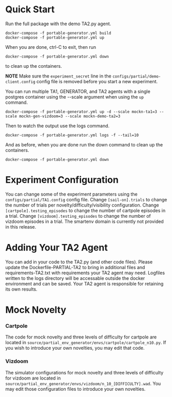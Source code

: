 # Quick Start
Run the full package with the demo TA2.py agent.
```
docker-compose -f portable-generator.yml build
docker-compose -f portable-generator.yml up
```
When you are done, ctrl-C to exit, then run
```
docker-compose -f portable-generator.yml down
```
to clean up the containers.


**NOTE** Make sure the `experiment_secret` line in the `configs/partial/demo-client.config` config
file is removed before you start a new experiment.


You can run multiple TA1, GENERATOR, and TA2 agents with a single postgres container using the --scale
argument when using the `up` command.
```
docker-compose -f portable-generator.yml up -d --scale mockn-ta1=3 --scale mockn-gen-vizdoom=3 --scale mockn-demo-ta2=3
```

Then to watch the output use the logs command.
```
docker-compose -f portable-generator.yml logs -f --tail=10
```

And as before, when you are done run the down command to clean up the containers.
```
docker-compose -f portable-generator.yml down
```


# Experiment Configuration
You can change some of the experiment parameters using the `configs/partial/TA1.config` config file.
Change `[sail-on].trials` to change the number of trials per novelty/difficulty/visibility
configuration.  Change `[cartpole].testing_episodes` to change the number of cartpole episodes in
a trial.  Change `[vizdoom].testing_episodes` to change the number of vizdoom episodes in a trial.
The smartenv domain is currently not provided in this release.


# Adding Your TA2 Agent
You can add in your code to the TA2.py (and other code files).  Please update the
Dockerfile-PARTIAL-TA2 to bring in additional files and requirements-TA2.txt with requirements
your TA2 agent may need.  Logfiles written to the logs directory will be accessable outside the
docker environment and can be saved.  Your TA2 agent is responsible for retaining its own results.


# Mock Novelty
### Cartpole
The code for mock novelty and three levels of difficulty for cartpole are located in
`source/partial_env_generator/envs/cartpole/cartpole_n10.py`.  If you wish to introduce your own
novelties, you may edit that code.

### Vizdoom
The simulator configurations for mock novelty and three levels of difficulty for vizdoom are
located in `source/partial_env_generator/envs/vizdoom/n_10_[DIFFICULTY].wad`.  You may edit those
configuration files to introduce your own novelties.
